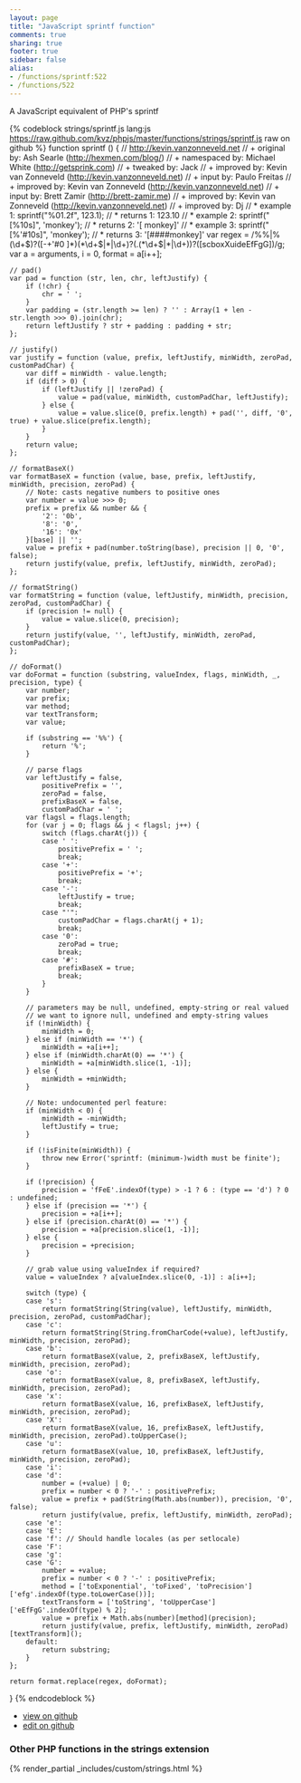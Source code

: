 ```yaml
---
layout: page
title: "JavaScript sprintf function"
comments: true
sharing: true
footer: true
sidebar: false
alias:
- /functions/sprintf:522
- /functions/522
---
```

<!-- Generated by Rakefile:build -->
A JavaScript equivalent of PHP's sprintf

{% codeblock strings/sprintf.js lang:js https://raw.github.com/kvz/phpjs/master/functions/strings/sprintf.js raw on github %}
function sprintf () {
    // http://kevin.vanzonneveld.net
    // +   original by: Ash Searle (http://hexmen.com/blog/)
    // + namespaced by: Michael White (http://getsprink.com)
    // +    tweaked by: Jack
    // +   improved by: Kevin van Zonneveld (http://kevin.vanzonneveld.net)
    // +      input by: Paulo Freitas
    // +   improved by: Kevin van Zonneveld (http://kevin.vanzonneveld.net)
    // +      input by: Brett Zamir (http://brett-zamir.me)
    // +   improved by: Kevin van Zonneveld (http://kevin.vanzonneveld.net)
    // +   improved by: Dj
    // *     example 1: sprintf("%01.2f", 123.1);
    // *     returns 1: 123.10
    // *     example 2: sprintf("[%10s]", 'monkey');
    // *     returns 2: '[    monkey]'
    // *     example 3: sprintf("[%'#10s]", 'monkey');
    // *     returns 3: '[####monkey]'
    var regex = /%%|%(\d+\$)?([-+\'#0 ]*)(\*\d+\$|\*|\d+)?(\.(\*\d+\$|\*|\d+))?([scboxXuideEfFgG])/g;
    var a = arguments,
        i = 0,
        format = a[i++];

    // pad()
    var pad = function (str, len, chr, leftJustify) {
        if (!chr) {
            chr = ' ';
        }
        var padding = (str.length >= len) ? '' : Array(1 + len - str.length >>> 0).join(chr);
        return leftJustify ? str + padding : padding + str;
    };

    // justify()
    var justify = function (value, prefix, leftJustify, minWidth, zeroPad, customPadChar) {
        var diff = minWidth - value.length;
        if (diff > 0) {
            if (leftJustify || !zeroPad) {
                value = pad(value, minWidth, customPadChar, leftJustify);
            } else {
                value = value.slice(0, prefix.length) + pad('', diff, '0', true) + value.slice(prefix.length);
            }
        }
        return value;
    };

    // formatBaseX()
    var formatBaseX = function (value, base, prefix, leftJustify, minWidth, precision, zeroPad) {
        // Note: casts negative numbers to positive ones
        var number = value >>> 0;
        prefix = prefix && number && {
            '2': '0b',
            '8': '0',
            '16': '0x'
        }[base] || '';
        value = prefix + pad(number.toString(base), precision || 0, '0', false);
        return justify(value, prefix, leftJustify, minWidth, zeroPad);
    };

    // formatString()
    var formatString = function (value, leftJustify, minWidth, precision, zeroPad, customPadChar) {
        if (precision != null) {
            value = value.slice(0, precision);
        }
        return justify(value, '', leftJustify, minWidth, zeroPad, customPadChar);
    };

    // doFormat()
    var doFormat = function (substring, valueIndex, flags, minWidth, _, precision, type) {
        var number;
        var prefix;
        var method;
        var textTransform;
        var value;

        if (substring == '%%') {
            return '%';
        }

        // parse flags
        var leftJustify = false,
            positivePrefix = '',
            zeroPad = false,
            prefixBaseX = false,
            customPadChar = ' ';
        var flagsl = flags.length;
        for (var j = 0; flags && j < flagsl; j++) {
            switch (flags.charAt(j)) {
            case ' ':
                positivePrefix = ' ';
                break;
            case '+':
                positivePrefix = '+';
                break;
            case '-':
                leftJustify = true;
                break;
            case "'":
                customPadChar = flags.charAt(j + 1);
                break;
            case '0':
                zeroPad = true;
                break;
            case '#':
                prefixBaseX = true;
                break;
            }
        }

        // parameters may be null, undefined, empty-string or real valued
        // we want to ignore null, undefined and empty-string values
        if (!minWidth) {
            minWidth = 0;
        } else if (minWidth == '*') {
            minWidth = +a[i++];
        } else if (minWidth.charAt(0) == '*') {
            minWidth = +a[minWidth.slice(1, -1)];
        } else {
            minWidth = +minWidth;
        }

        // Note: undocumented perl feature:
        if (minWidth < 0) {
            minWidth = -minWidth;
            leftJustify = true;
        }

        if (!isFinite(minWidth)) {
            throw new Error('sprintf: (minimum-)width must be finite');
        }

        if (!precision) {
            precision = 'fFeE'.indexOf(type) > -1 ? 6 : (type == 'd') ? 0 : undefined;
        } else if (precision == '*') {
            precision = +a[i++];
        } else if (precision.charAt(0) == '*') {
            precision = +a[precision.slice(1, -1)];
        } else {
            precision = +precision;
        }

        // grab value using valueIndex if required?
        value = valueIndex ? a[valueIndex.slice(0, -1)] : a[i++];

        switch (type) {
        case 's':
            return formatString(String(value), leftJustify, minWidth, precision, zeroPad, customPadChar);
        case 'c':
            return formatString(String.fromCharCode(+value), leftJustify, minWidth, precision, zeroPad);
        case 'b':
            return formatBaseX(value, 2, prefixBaseX, leftJustify, minWidth, precision, zeroPad);
        case 'o':
            return formatBaseX(value, 8, prefixBaseX, leftJustify, minWidth, precision, zeroPad);
        case 'x':
            return formatBaseX(value, 16, prefixBaseX, leftJustify, minWidth, precision, zeroPad);
        case 'X':
            return formatBaseX(value, 16, prefixBaseX, leftJustify, minWidth, precision, zeroPad).toUpperCase();
        case 'u':
            return formatBaseX(value, 10, prefixBaseX, leftJustify, minWidth, precision, zeroPad);
        case 'i':
        case 'd':
            number = (+value) | 0;
            prefix = number < 0 ? '-' : positivePrefix;
            value = prefix + pad(String(Math.abs(number)), precision, '0', false);
            return justify(value, prefix, leftJustify, minWidth, zeroPad);
        case 'e':
        case 'E':
        case 'f': // Should handle locales (as per setlocale)
        case 'F':
        case 'g':
        case 'G':
            number = +value;
            prefix = number < 0 ? '-' : positivePrefix;
            method = ['toExponential', 'toFixed', 'toPrecision']['efg'.indexOf(type.toLowerCase())];
            textTransform = ['toString', 'toUpperCase']['eEfFgG'.indexOf(type) % 2];
            value = prefix + Math.abs(number)[method](precision);
            return justify(value, prefix, leftJustify, minWidth, zeroPad)[textTransform]();
        default:
            return substring;
        }
    };

    return format.replace(regex, doFormat);
}
{% endcodeblock %}

 - [view on github](https://github.com/kvz/phpjs/blob/master/functions/strings/sprintf.js)
 - [edit on github](https://github.com/kvz/phpjs/edit/master/functions/strings/sprintf.js)

### Other PHP functions in the strings extension
{% render_partial _includes/custom/strings.html %}
